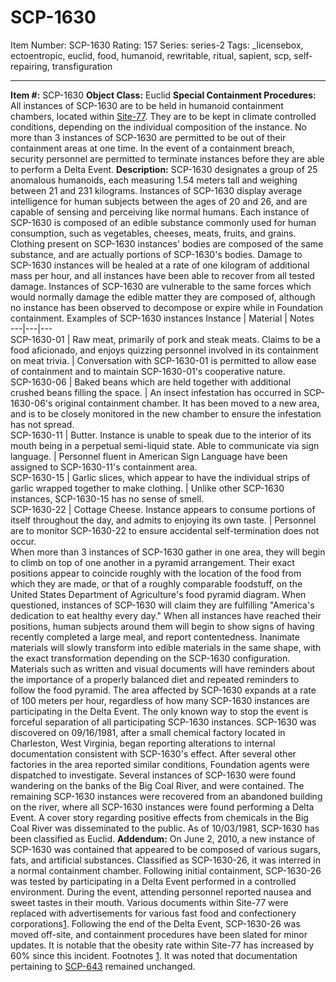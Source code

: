 # SCP-1630
Item Number: SCP-1630
Rating: 157
Series: series-2
Tags: _licensebox, ectoentropic, euclid, food, humanoid, rewritable, ritual, sapient, scp, self-repairing, transfiguration

---

**Item #:** SCP-1630
**Object Class:** Euclid
**Special Containment Procedures:** All instances of SCP-1630 are to be held in humanoid containment chambers, located within [Site-77](/secure-facility-dossier-site-77). They are to be kept in climate controlled conditions, depending on the individual composition of the instance. No more than 3 instances of SCP-1630 are permitted to be out of their containment areas at one time. In the event of a containment breach, security personnel are permitted to terminate instances before they are able to perform a Delta Event.
**Description:** SCP-1630 designates a group of 25 anomalous humanoids, each measuring 1.54 meters tall and weighing between 21 and 231 kilograms. Instances of SCP-1630 display average intelligence for human subjects between the ages of 20 and 26, and are capable of sensing and perceiving like normal humans.
Each instance of SCP-1630 is composed of an edible substance commonly used for human consumption, such as vegetables, cheeses, meats, fruits, and grains. Clothing present on SCP-1630 instances' bodies are composed of the same substance, and are actually portions of SCP-1630's bodies. Damage to SCP-1630 instances will be healed at a rate of one kilogram of additional mass per hour, and all instances have been able to recover from all tested damage. Instances of SCP-1630 are vulnerable to the same forces which would normally damage the edible matter they are composed of, although no instance has been observed to decompose or expire while in Foundation containment.
Examples of SCP-1630 instances
Instance | Material | Notes  
---|---|---  
SCP-1630-01 | Raw meat, primarily of pork and steak meats. Claims to be a food aficionado, and enjoys quizzing personnel involved in its containment on meat trivia. | Conversation with SCP-1630-01 is permitted to allow ease of containment and to maintain SCP-1630-01's cooperative nature.  
SCP-1630-06 | Baked beans which are held together with additional crushed beans filling the space. | An insect infestation has occurred in SCP-1630-06's original containment chamber. It has been moved to a new area, and is to be closely monitored in the new chamber to ensure the infestation has not spread.  
SCP-1630-11 | Butter. Instance is unable to speak due to the interior of its mouth being in a perpetual semi-liquid state. Able to communicate via sign language. | Personnel fluent in American Sign Language have been assigned to SCP-1630-11's containment area.  
SCP-1630-15 | Garlic slices, which appear to have the individual strips of garlic wrapped together to make clothing. | Unlike other SCP-1630 instances, SCP-1630-15 has no sense of smell.  
SCP-1630-22 | Cottage Cheese. Instance appears to consume portions of itself throughout the day, and admits to enjoying its own taste. | Personnel are to monitor SCP-1630-22 to ensure accidental self-termination does not occur.  
When more than 3 instances of SCP-1630 gather in one area, they will begin to climb on top of one another in a pyramid arrangement. Their exact positions appear to coincide roughly with the location of the food from which they are made, or that of a roughly comparable foodstuff, on the United States Department of Agriculture's food pyramid diagram. When questioned, instances of SCP-1630 will claim they are fulfilling "America's dedication to eat healthy every day."
When all instances have reached their positions, human subjects around them will begin to show signs of having recently completed a large meal, and report contentedness. Inanimate materials will slowly transform into edible materials in the same shape, with the exact transformation depending on the SCP-1630 configuration. Materials such as written and visual documents will have reminders about the importance of a properly balanced diet and repeated reminders to follow the food pyramid. The area affected by SCP-1630 expands at a rate of 100 meters per hour, regardless of how many SCP-1630 instances are participating in the Delta Event. The only known way to stop the event is forceful separation of all participating SCP-1630 instances.
SCP-1630 was discovered on 09/16/1981, after a small chemical factory located in Charleston, West Virginia, began reporting alterations to internal documentation consistent with SCP-1630's effect. After several other factories in the area reported similar conditions, Foundation agents were dispatched to investigate. Several instances of SCP-1630 were found wandering on the banks of the Big Coal River, and were contained. The remaining SCP-1630 instances were recovered from an abandoned building on the river, where all SCP-1630 instances were found performing a Delta Event. A cover story regarding positive effects from chemicals in the Big Coal River was disseminated to the public. As of 10/03/1981, SCP-1630 has been classified as Euclid.
**Addendum:** On June 2, 2010, a new instance of SCP-1630 was contained that appeared to be composed of various sugars, fats, and artificial substances. Classified as SCP-1630-26, it was interred in a normal containment chamber. Following initial containment, SCP-1630-26 was tested by participating in a Delta Event performed in a controlled environment. During the event, attending personnel reported nausea and sweet tastes in their mouth. Various documents within Site-77 were replaced with advertisements for various fast food and confectionery corporations[1](javascript:;). Following the end of the Delta Event, SCP-1630-26 was moved off-site, and containment procedures have been slated for minor updates.
It is notable that the obesity rate within Site-77 has increased by 60% since this incident.
Footnotes
[1](javascript:;). It was noted that documentation pertaining to [SCP-643](/scp-643) remained unchanged.